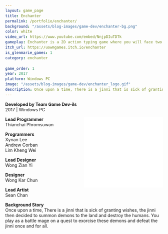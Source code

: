 ```yaml
---
layout: game_page
title: Enchanter
permalink: /portfolio/enchanter/
background: "/assets/blog-images/game-dev/enchanter-bg.png"
color: white
video_url: https://www.youtube.com/embed/NnjpDIuTDTk
gameplay: Enchanter is a 2D action typing game where you will face two different bosses Ifrit and Qareen, Each of the boss will have their own unique skills.There 3 skills you can use to fight the bosses, fireball, feal and stun. Type your way to glory in this short but sweet typing adventure.
itch_url: https://uowmgames.itch.io/enchanter
is_glenmarie_games: 1
category: enchanter

game_order: 1
year: 2017
platform: Windows PC
image: "/assets/blog-images/game-dev/enchanter_logo.gif"
description: Once upon a time, There is a jinni that is sick of granting wishes, the jinni then decided to summon demons to the land and destroy the humans. You play as a battle mage on a quest to exorcise these demons and defeat the jinni once and for all.
---
```


**Developed by Team Game Dev-ils**  
2017 | Windows PC   
                    
<div style="width: 50%; float: right;">
    <img src="/assets/blog-images/game-dev/crazy-dev-ils-logo.png"/>
</div>
            
**Lead Programmer**  
Thianchai Phromsuwan

**Programmers**  
Xynan Lee  
Andrew Corban  
Lim Kheng Wei  

**Lead Designer**  
Wong Zian Yi  

**Designer**  
Wong Kar Chun

**Lead Artist**  
Sean Chan

**Background Story**  
Once upon a time, There is a jinni that is sick of granting wishes, the jinni then decided to summon demons to the land and destroy the humans. You play as a battle mage on a quest to exorcise these demons and defeat the jinni once and for all.
